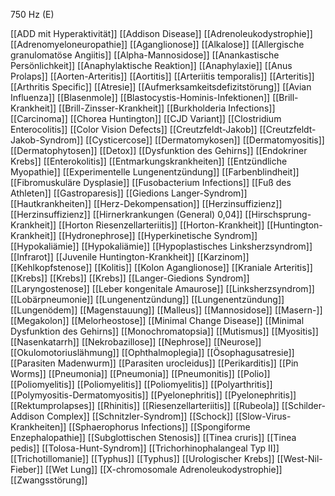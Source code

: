 750 Hz (E)

[[ADD mit Hyperaktivität]]
[[Addison Disease]]
[[Adrenoleukodystrophie]]
[[Adrenomyeloneuropathie]]
[[Aganglionose]]
[[Alkalose]]
[[Allergische granulomatöse Angiitis]]
[[Alpha-Mannosidose]]
[[Anankastische Persönlichkeit]]
[[Anaphylaktische Reaktion]]
[[Anaphylaxie]]
[[Anus Prolaps]]
[[Aorten-Arteritis]]
[[Aortitis]]
[[Arteriitis temporalis]]
[[Arteritis]]
[[Arthritis Specific]]
[[Atresie]]
[[Aufmerksamkeitsdefizitstörung]]
[[Avian Influenza]]
[[Blasenmole]]
[[Blastocystis-Hominis-Infektionen]]
[[Brill-Krankheit]]
[[Brill-Zinsser-Krankheit]]
[[Burkholderia Infections]]
[[Carcinoma]]
[[Chorea Huntington]]
[[CJD Variant]]
[[Clostridium Enterocolitis]]
[[Color Vision Defects]]
[[Creutzfeldt-Jakob]]
[[Creutzfeldt-Jakob-Syndrom]]
[[Cysticercose]]
[[Dermatomykosen]]
[[Dermatomyositis]]
[[Dermatophytosen]]
[[Detox]]
[[Dysfunktion des Gehirns]]
[[Endokriner Krebs]]
[[Enterokolitis]]
[[Entmarkungskrankheiten]]
[[Entzündliche Myopathie]]
[[Experimentelle Lungenentzündung]]
[[Farbenblindheit]]
[[Fibromuskuläre Dysplasie]]
[[Fusobacterium Infections]]
[[Fuß des Athleten]]
[[Gastroparesis]]
[[Giedions Langer-Syndrom]]
[[Hautkrankheiten]]
[[Herz-Dekompensation]]
[[Herzinsuffizienz]]
[[Herzinsuffizienz]]
[[Hirnerkrankungen (General) 0,04]]
[[Hirschsprung-Krankheit]]
[[Horton Riesenzellarteriitis]]
[[Horton-Krankheit]]
[[Huntington-Krankheit]]
[[Hydronephrose]]
[[Hyperkinetische Syndrom]]
[[Hypokaliämie]]
[[Hypokaliämie]]
[[Hypoplastisches Linksherzsyndrom]]
[[Infrarot]]
[[Juvenile Huntington-Krankheit]]
[[Karzinom]]
[[Kehlkopfstenose]]
[[Kolitis]]
[[Kolon Aganglionose]]
[[Kraniale Arteritis]]
[[Krebs]]
[[Krebs]]
[[Krebs]]
[[Langer-Giedions Syndrom]]
[[Laryngostenose]]
[[Leber kongenitale Amaurose]]
[[Linksherzsyndrom]]
[[Lobärpneumonie]]
[[Lungenentzündung]]
[[Lungenentzündung]]
[[Lungenödem]]
[[Magenstauung]]
[[Malleus]]
[[Mannosidose]]
[[Masern-]]
[[Megakolon]]
[[Melorheostose]]
[[Minimal Change Disease]]
[[Minimal Dysfunktion des Gehirns]]
[[Monochromatopsia]]
[[Mutismus]]
[[Myositis]]
[[Nasenkatarrh]]
[[Nekrobazillose]]
[[Nephrose]]
[[Neurose]]
[[Okulomotoriuslähmung]]
[[Ophthalmoplegia]]
[[Ösophagusatresie]]
[[Parasiten Madenwurm]]
[[Parasiten urocleidus]]
[[Perikarditis]]
[[Pin Worms]]
[[Pneumonia]]
[[Pneumonia]]
[[Pneumonitis]]
[[Polio]]
[[Poliomyelitis]]
[[Poliomyelitis]]
[[Poliomyelitis]]
[[Polyarthritis]]
[[Polymyositis-Dermatomyositis]]
[[Pyelonephritis]]
[[Pyelonephritis]]
[[Rektumprolapses]]
[[Rhinitis]]
[[Riesenzellarteriitis]]
[[Rubeola]]
[[Schilder-Addison Complex]]
[[Schnitzler-Syndrom]]
[[Schock]]
[[Slow-Virus-Krankheiten]]
[[Sphaerophorus Infections]]
[[Spongiforme Enzephalopathie]]
[[Subglottischen Stenosis]]
[[Tinea cruris]]
[[Tinea pedis]]
[[Tolosa-Hunt-Syndrom]]
[[Trichorhinophalangeal Typ II]]
[[Trichotillomanie]]
[[Typhus]]
[[Typhus]]
[[Urologischer Krebs]]
[[West-Nil-Fieber]]
[[Wet Lung]]
[[X-chromosomale Adrenoleukodystrophie]]
[[Zwangsstörung]]